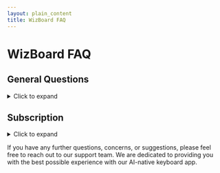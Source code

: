 ```yaml
---
layout: plain_content
title: WizBoard FAQ
---
```

# WizBoard FAQ

## General Questions
<details>
  <summary>Click to expand</summary>  

- **How does the WizBoard work?**  

  When you use the system keyboard to type text, you can easily copy the text into Wizboard. The app then offers you a large gallery of prompts tailored to different scenarios. You can select a prompt that matches your requirement and use it to enhance your text or assist you in various tasks.  
- **What kind of prompts does WizBoard offer?**  

  WizBoard provides a diverse collection of prompts to suit various needs. Whether you're drafting an email, translating a phrase, brainstorming ideas, or planning a trip, you'll find prompts that help you express yourself effectively and efficiently.  

- **Can I customize the prompts to fit my specific needs?**  

  Absolutely! The WizBoard app allows you to customize prompts to align with your specific requirements. You can modify the provided prompts or create your own to suit your unique needs.  

- **Can I use WizBoard with other apps on my device?**  

  Yes, you can use WizBoard with any app that supports keyboard input on your iOS device. It seamlessly integrates into the system keyboard, allowing you to access prompts and suggestions while typing in various applications, such as messaging, email clients, note-taking apps, and more.  

- **Can I chat with ChatGPT using the main app?**  

  Certainly! The main app of WizBoard allows you to engage in free-form conversations with ChatGPT, an AI language model. You can ask questions, seek advice, engage in creative writing, or simply have a chat. It provides a dynamic and interactive experience, expanding the possibilities beyond prompt-based interactions.  

- **Is WizBoard app available for other platforms?**  

  Currently, WizBoard app is available exclusively for iOS devices. However, our team is actively exploring possibilities for expanding to other platforms in the future.  

- **Is WizBoard app free to use?**  

  No, you can see our [Subscription Plans](subscriptions) for more details. And also check out this topic on [Why we are not free](whynotfree)  

- **How can I provide feedback or report issues with the app?**  

  We value your feedback and strive to improve your experience. You can provide feedback, report any issues, or seek assistance by sending email to [wizboard.ai@gmail.com](mailto://wizboard.ai@gmail.com).  

- **Is my data secure while using WizBoard app?**  

  Safeguarding your privacy and data security is of utmost importance to us. We follow industry best practices and employ robust security measures to protect your information. For more details on how we handle data, please refer to our [privacy policy](http://wizboard.github.io/privacy), which is accessible within the app.  

</details>

## Subscription  
<details>
  <summary>Click to expand</summary>  

- **How to choose subscription plans?**  

  Currently we offer **Standard**, **Pro** and **BYOK** plans with both Monthly and Annual subscriptions. For **Standard** and **Pro**, we also offer Family plans.   
  The **Standard** plans uses gpt-3.5-turbo which powers chatGPT. It should suit most of your use cases. But if you need higher quality answers, you can use GPT-4 with the **Pro** plan. It is more powerful, but more expensive and slower than gpt-3.5.  
  If you already have an OpenAI subscription, we can use your own OpenAI API key with the **BYOK** plan. You can learn how to get an API key on the OpenAI website.  
</details>

If you have any further questions, concerns, or suggestions, please feel free to reach out to our support team. We are dedicated to providing you with the best possible experience with our AI-native keyboard app.  
